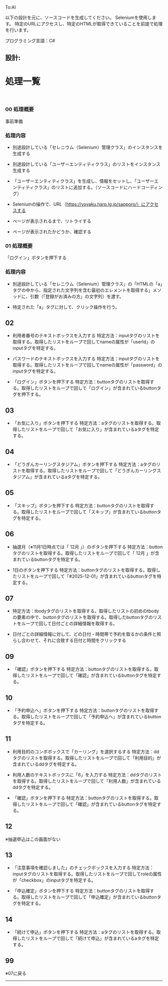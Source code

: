 
To:AI

以下の設計を元に、ソースコードを生成してください。
Seleniumを使用します。
特定のURLにアクセスし、特定のHTMLが取得できていることを前提で処理を行います。

プログラミング言語：C#

設計:
---

# 処理一覧

<br />

### 00 処理概要
事前準備

### 処理内容
- 別途設計している「セレニウム（Selenium）管理クラス」のインスタンスを生成する

- 別途設計している「ユーザーエンティティクラス」のリストをインスタンス生成する

- 「ユーザーエンティティクラス」を生成し、情報をセットし、「ユーザーエンティティクラス」のリストに追加する。（ソースコードにハードコーディング）

- Seleniumの操作で、URL（https://yoyaku.harp.lg.jp/sapporo/）にアクセスする

- ページが表示されるまで、リトライする

- ページが表示されたかどうか、確認する

### 01 処理概要
「ログイン」ボタンを押下する

### 処理内容
- 別途設計している「セレニウム（Selenium）管理クラス」の「HTMLの「a」タグの中から、指定された文字列を含む最初のエレメントを取得する」メソッドに、引数（「登録がお済みの方」の文字列）を渡す。

- 特定された「a」タグに対して、クリック操作を行う。

## 02
- 利用者番号のテキストボックスを入力する
特定方法：inputタグのリストを取得する。取得したリストをループで回してnameの属性が「userId」のinputタグを特定する。

- パスワードのテキストボックスを入力する
特定方法：inputタグのリストを取得する。取得したリストをループで回してnameの属性が「password」のinputタグを特定する。

- 「ログイン」ボタンを押下する
特定方法：buttonタグのリストを取得する。取得したリストをループで回して「ログイン」が含まれているbuttonタグを押下する。

## 03
- 「お気に入り」ボタンを押下する
特定方法：aタグのリストを取得する。取得したリストをループで回して「お気に入り」が含まれているaタグを特定する。

## 04
- 「どうぎんカーリングスタジアム」ボタンを押下する
特定方法：aタグのリストを取得する。取得したリストをループで回して「どうぎんカーリングスタジアム」が含まれているaタグを特定する。

## 05
- 「スキップ」ボタンを押下する
特定方法：buttonタグのリストを取得する。取得したリストをループで回して「スキップ」が含まれているbuttonタグを特定する。

## 06
- 抽選月（※11月1日時点では「 12月 」）のボタンを押下する
特定方法：buttonタグのリストを取得する。取得したリストをループで回して「 12月 」が含まれているbuttonタグを特定する。

- 1日のボタンを押下する
特定方法：buttonタグのリストを取得する。取得したリストをループで回して「#2025-12-01」が含まれているbuttonタグを特定する。

## 07
- 特定方法：tbodyタグのリストを取得する。取得したリストの初めのtbodyの要素の中で、buttonタグのリストを取得する。取得したbuttonタグのリストをループで回して日付ごとの詳細情報を取得する。

- 日付ごとの詳細情報に対して、どの日付・時間帯で予約を取るかの条件と照らし合わせて、それに合致する日付と時間をクリックする

## 09
- 「確認」ボタンを押下する
特定方法：buttonタグのリストを取得する。取得したリストをループで回して「確認」が含まれているbuttonタグを特定する。

## 10
- 「予約申込へ」ボタンを押下する
特定方法：buttonタグのリストを取得する。取得したリストをループで回して「予約申込へ」が含まれているbuttonタグを特定する。

## 11
- 利用目的のコンボボックスで「カーリング」を選択するする
特定方法：ddタグのリストを取得する。取得したリストをループで回して「利用目的」が含まれているddタグを特定する。

- 利用人数のテキストボックスに「6」を入力する
特定方法：ddタグのリストを取得する。取得したリストをループで回して「利用人数」が含まれているddタグを特定する。

- 「確認」ボタンを押下する
特定方法：buttonタグのリストを取得する。取得したリストをループで回して「確認」が含まれているbuttonタグを特定する。

## 12
※抽選申込はこの画面がない

## 13
- 「注意事項を確認しました」のチェックボックスを入力する
特定方法：inputタグのリストを取得する。取得したリストをループで回してroleの属性が「checkbox」のinputタグを特定する。

- 「申込確定」ボタンを押下する
特定方法：buttonタグのリストを取得する。取得したリストをループで回して「申込確定」が含まれているbuttonタグを特定する。

## 14
- 「続けて申込」ボタンを押下する
特定方法：aタグのリストを取得する。取得したリストをループで回して「続けて申込」が含まれているaタグを特定する。

## 99
※07に戻る












---


